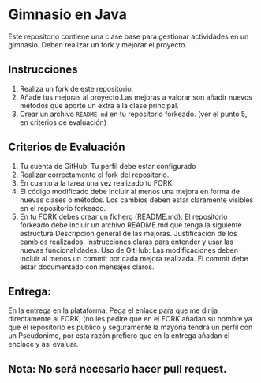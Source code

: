 
# Gimnasio en Java
Este repositorio contiene una clase base para gestionar actividades en un gimnasio. Deben realizar un fork y mejorar el proyecto.

## Instrucciones
1. Realiza un fork de este repositorio.
2. Añade tus mejoras al proyecto.Las mejoras a valorar son añadir nuevos métodos que aporte un extra a la clase principal.
3. Crear un archivo `README.md` en tu repositorio forkeado. (ver el punto 5, en criterios de evaluación)
## Criterios de Evaluación 
1. Tu cuenta de GitHub: Tu perfil debe estar configurado
2. Realizar correctamente el fork del repositorio.
3. En cuanto a la tarea una vez realizado tu FORK:
4. El código modificado debe incluir al menos una mejora en forma de nuevas clases o métodos.
Los cambios deben estar claramente visibles en el repositorio forkeado.
5. En tu FORK debes crear un fichero (README.md):
El repositorio forkeado debe incluir un archivo README.md que tenga la siguiente estructura 
Descripción general de las mejoras.
Justificación de los cambios realizados.
Instrucciones claras para entender y usar las nuevas funcionalidades.
Uso de GitHub:
Las modificaciones deben incluir al menos un commit por cada mejora realizada.
El commit debe estar documentado con mensajes claros.
## Entrega:
En la entrega en la plataforma:  Pega el enlace para que me dirija directamente al FORK, (no les pedire que en el FORK añadan su nombre ya que el repositorio es publico y seguramente la mayoria tendrá un perfil
con un Pseudonimo, por esta razón prefiero que en la entrega añadan el enclace y así evaluar.
## Nota: No será necesario hacer pull request.
